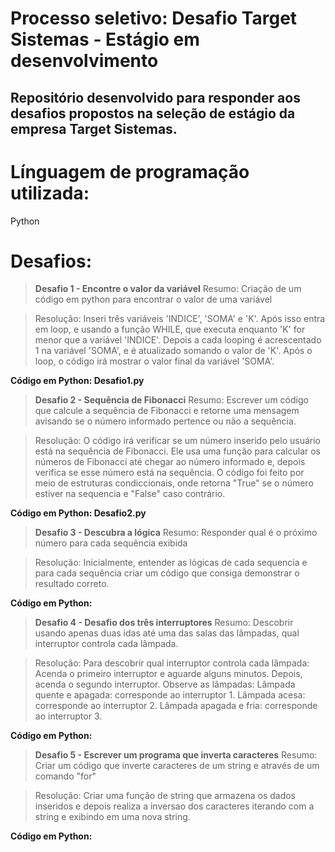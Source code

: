 # **Processo seletivo: Desafio Target Sistemas - Estágio em desenvolvimento**
## Repositório desenvolvido para responder aos desafios propostos na seleção de estágio da empresa Target Sistemas.

# Línguagem de programação utilizada: 
Python

# Desafios:

> **Desafio 1 - Encontre o valor da variável**
> Resumo: Criação de um código em python para encontrar o valor de uma variável

> Resolução: Inseri três variáveis 'INDICE', 'SOMA' e 'K'. Após isso entra em loop, e usando a função WHILE, que executa enquanto 'K' for menor que a variável 'INDICE'. Depois a cada looping é acrescentado 1 na variável 'SOMA', e é atualizado somando o valor de 'K'. Após o loop, o código irá mostrar o valor final da variável 'SOMA'.

**Código em Python: Desafio1.py**

> **Desafio 2 - Sequência de Fibonacci**
> Resumo: Escrever um código que calcule a sequência de Fibonacci e retorne uma mensagem avisando se o número informado pertence ou não a sequência.

> Resolução: O código irá verificar se um número inserido pelo usuário está na sequência de Fibonacci. Ele usa uma função para calcular os números de Fibonacci até chegar ao número informado e, depois verifica se esse número está na sequência. O código foi feito por meio de estruturas condiccionais, onde retorna "True" se o número estiver na sequencia e "False" caso contrário.

**Código em Python: Desafio2.py**

> **Desafio 3 - Descubra a lógica**
> Resumo: Responder qual é o próximo número para cada sequência exibida

> Resolução: Inicialmente, entender as lógicas de cada sequencia e para cada sequência criar um código que consiga demonstrar o resultado correto.

**Código em Python:**

> **Desafio 4 - Desafio dos três interruptores**
> Resumo: Descobrir usando apenas duas idas até uma das salas das lâmpadas, qual interruptor controla cada lâmpada.

> Resolução: Para descobrir qual interruptor controla cada lâmpada: Acenda o primeiro interruptor e aguarde alguns minutos. Depois, acenda o segundo interruptor. Observe as lâmpadas: Lâmpada quente e apagada: corresponde ao interruptor 1. Lâmpada acesa: corresponde ao interruptor 2. Lâmpada apagada e fria: corresponde ao interruptor 3.

**Código em Python:**

> **Desafio 5 - Escrever um programa que inverta caracteres**
> Resumo: Criar um código que inverte caracteres de um string e através de um comando "for"

> Resolução: Criar uma função de string que armazena os dados inseridos e depois realiza a inversao dos caracteres iterando com a string e exibindo em uma nova string.

**Código em Python:**
